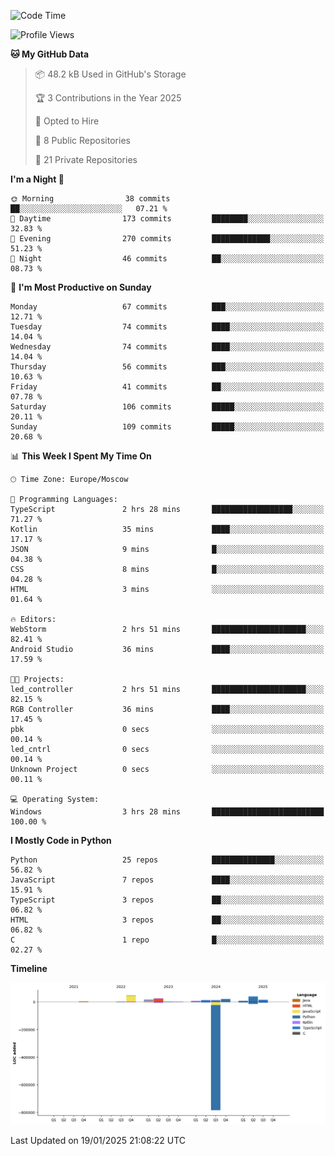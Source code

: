 <!--START_SECTION:waka-->
![Code Time](http://img.shields.io/badge/Code%20Time-586%20hrs%2055%20mins-blue)

![Profile Views](http://img.shields.io/badge/Profile%20Views-4-blue)

**🐱 My GitHub Data** 

> 📦 48.2 kB Used in GitHub's Storage 
 > 
> 🏆 3 Contributions in the Year 2025
 > 
> 💼 Opted to Hire
 > 
> 📜 8 Public Repositories 
 > 
> 🔑 21 Private Repositories 
 > 
**I'm a Night 🦉** 

```text
🌞 Morning                38 commits          ██░░░░░░░░░░░░░░░░░░░░░░░   07.21 % 
🌆 Daytime                173 commits         ████████░░░░░░░░░░░░░░░░░   32.83 % 
🌃 Evening                270 commits         █████████████░░░░░░░░░░░░   51.23 % 
🌙 Night                  46 commits          ██░░░░░░░░░░░░░░░░░░░░░░░   08.73 % 
```
📅 **I'm Most Productive on Sunday** 

```text
Monday                   67 commits          ███░░░░░░░░░░░░░░░░░░░░░░   12.71 % 
Tuesday                  74 commits          ████░░░░░░░░░░░░░░░░░░░░░   14.04 % 
Wednesday                74 commits          ████░░░░░░░░░░░░░░░░░░░░░   14.04 % 
Thursday                 56 commits          ███░░░░░░░░░░░░░░░░░░░░░░   10.63 % 
Friday                   41 commits          ██░░░░░░░░░░░░░░░░░░░░░░░   07.78 % 
Saturday                 106 commits         █████░░░░░░░░░░░░░░░░░░░░   20.11 % 
Sunday                   109 commits         █████░░░░░░░░░░░░░░░░░░░░   20.68 % 
```


📊 **This Week I Spent My Time On** 

```text
🕑︎ Time Zone: Europe/Moscow

💬 Programming Languages: 
TypeScript               2 hrs 28 mins       ██████████████████░░░░░░░   71.27 % 
Kotlin                   35 mins             ████░░░░░░░░░░░░░░░░░░░░░   17.17 % 
JSON                     9 mins              █░░░░░░░░░░░░░░░░░░░░░░░░   04.38 % 
CSS                      8 mins              █░░░░░░░░░░░░░░░░░░░░░░░░   04.28 % 
HTML                     3 mins              ░░░░░░░░░░░░░░░░░░░░░░░░░   01.64 % 

🔥 Editors: 
WebStorm                 2 hrs 51 mins       █████████████████████░░░░   82.41 % 
Android Studio           36 mins             ████░░░░░░░░░░░░░░░░░░░░░   17.59 % 

🐱‍💻 Projects: 
led_controller           2 hrs 51 mins       █████████████████████░░░░   82.15 % 
RGB Controller           36 mins             ████░░░░░░░░░░░░░░░░░░░░░   17.45 % 
pbk                      0 secs              ░░░░░░░░░░░░░░░░░░░░░░░░░   00.14 % 
led_cntrl                0 secs              ░░░░░░░░░░░░░░░░░░░░░░░░░   00.14 % 
Unknown Project          0 secs              ░░░░░░░░░░░░░░░░░░░░░░░░░   00.11 % 

💻 Operating System: 
Windows                  3 hrs 28 mins       █████████████████████████   100.00 % 
```

**I Mostly Code in Python** 

```text
Python                   25 repos            ██████████████░░░░░░░░░░░   56.82 % 
JavaScript               7 repos             ████░░░░░░░░░░░░░░░░░░░░░   15.91 % 
TypeScript               3 repos             ██░░░░░░░░░░░░░░░░░░░░░░░   06.82 % 
HTML                     3 repos             ██░░░░░░░░░░░░░░░░░░░░░░░   06.82 % 
C                        1 repo              █░░░░░░░░░░░░░░░░░░░░░░░░   02.27 % 
```



**Timeline**

![Lines of Code chart](https://raw.githubusercontent.com/adlemx/adlemx/main/assets/bar_graph.png)


 Last Updated on 19/01/2025 21:08:22 UTC
<!--END_SECTION:waka-->
